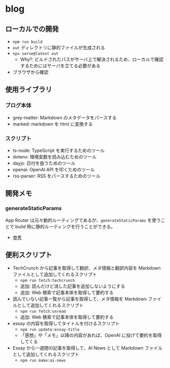 # blog

## ローカルでの開発

- `npm run build`
- `out` ディレクトリに静的ファイルが生成される
- `npx serve@latest out`
  - Why?: ビルドされたパスがサーバ上で解決されるため、ローカルで確認するためにはサーバを立てる必要がある
- ブラウザから確認

## 使用ライブラリ

### ブログ本体

- grey-matter: Markdown のメタデータをパースする
- marked: markdown を html に変換する

### スクリプト

- ts-node: TypeScript を実行するためのツール
- dotenv: 環境変数を読み込むためのツール
- dayjs: 日付を扱うためのツール
- openai: OpenAI API を叩くためのツール
- rss-parser: RSS をパースするためのツール

## 開発メモ

### generateStaticParams

App Router は元々動的ルーティングであるが、`generateStaticParams` を使うことで build 時に静的ルーティングを行うことができる。

- [参考](https://nextjs.org/docs/app/api-reference/functions/generate-static-params)

## 便利スクリプト

- TechCrunch から記事を取得して翻訳、メタ情報と翻訳内容を Markdown ファイルとして追加してくれるスクリプト
  - `npm run fetch:techcrunch`
  - 追加: 読んだけど消した記事を追加しないようにする
  - 追加: Web 検索で記事本体を取得して要約する
- 読んでいない記事一覧から記事を取得して、メタ情報を Markdown ファイルとして追加してくれるスクリプト
  - `npm run fetch:unread`
  - 追加: Web 検索で記事本体を取得して要約する
- essay の内容を取得してタイトルを付けるスクリプト
  - `npm run update:essay-title`
  - 「感想」や「メモ」以降の内容があれば、OpenAI に投げて要約を取得してくる
- Essay から一週間の記事を取得して、AI News として Markdown ファイルとして追加してくれるスクリプト
  - `npm run make:ai-news`
